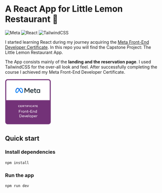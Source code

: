 # A React App for Little Lemon Restaurant 🍋

![Meta](https://img.shields.io/badge/Meta-0668E1?style=flat&logo=meta&logoColor=white)
![React](https://img.shields.io/badge/React-499CB8?style=flat&logo=react&logoColor=white)
![TailwindCSS](https://img.shields.io/badge/Tailwind_CSS-38B2AC?style=flat&logo=tailwind-css&logoColor=white)


I started learning React during my journey acquiring the [Meta Front-End Developer Certificate](https://www.coursera.org/professional-certificates/meta-front-end-developer). In this repo you will find the Capstone Project: The Little Lemon Restaurant App.

The App consists mainly of the **landing and the reservation page**. I used TailwindCSS for the over-all look and feel.
After successfully completing the course I achieved my Meta Front-End Developer Certificate.

<p align="left">
    <a href="https://www.credly.com/badges/b0a57d6d-0975-4e2e-8c1e-408f19ff3c0e">
        <img src="public/meta-frontend-certificate.png" width="30%" height="30%" />
    </a>
</p>

## Quick start
### Install dependencies

```bash
npm install
```

### Run the app

```bash
npm run dev
```
